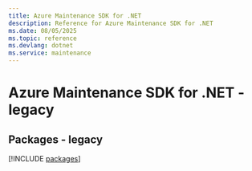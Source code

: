```yaml
---
title: Azure Maintenance SDK for .NET
description: Reference for Azure Maintenance SDK for .NET
ms.date: 08/05/2025
ms.topic: reference
ms.devlang: dotnet
ms.service: maintenance
---
```

# Azure Maintenance SDK for .NET - legacy
## Packages - legacy
[!INCLUDE [packages](maintenance-index.md)]